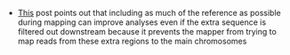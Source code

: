 - [This](https://sequencing.qcfail.com/articles/genomic-sequence-not-in-the-genome-assembly-creates-mapping-artefacts/) post points out that including as much of the reference as possible during mapping can improve analyses even if the extra sequence is filtered out downstream because it prevents the mapper from trying to map reads from these extra regions to the main chromosomes

